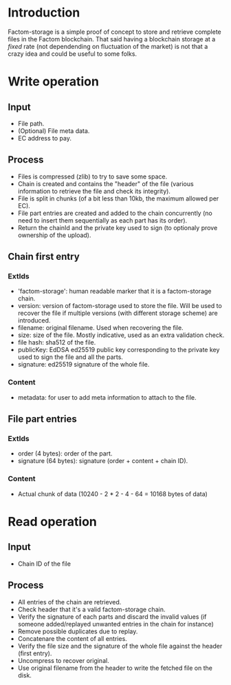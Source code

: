 # Introduction

Factom-storage is a simple proof of concept to store and retrieve complete files in the Factom blockchain. That said having a blockchain storage at a *fixed* rate (not dependending on fluctuation of the market) is not that a crazy idea and could be useful to some folks.

# Write operation

## Input

* File path.
* (Optional) File meta data.
* EC address to pay.

## Process

* Files is compressed (zlib) to try to save some space.
* Chain is created and contains the "header" of the file (various information to retrieve the file and check its integrity).
* File is split in chunks (of a bit less than 10kb, the maximum allowed per EC).
* File part entries are created and added to the chain concurrently (no need to insert them sequentially as each part has its order).
* Return the chainId and the private key used to sign (to optionaly prove ownership of the upload).

## Chain first entry

### ExtIds

* 'factom-storage': human readable marker that it is a factom-storage chain.
* version: version of factom-storage used to store the file. Will be used to recover the file if multiple versions (with different storage scheme) are introduced.
* filename: original filename. Used when recovering the file.
* size: size of the file. Mostly indicative, used as an extra validation check.
* file hash: sha512 of the file.
* publicKey: EdDSA ed25519 public key corresponding to the private key used to sign the file and all the parts.
* signature: ed25519 signature of the whole file.

### Content

* metadata: for user to add meta information to attach to the file.

## File part entries

### ExtIds

* order (4 bytes): order of the part.
* signature (64 bytes): signature (order + content + chain ID).

### Content

* Actual chunk of data (10240 - 2 * 2 - 4 - 64 = 10168 bytes of data)

# Read operation

## Input

* Chain ID of the file

## Process

* All entries of the chain are retrieved.
* Check header that it's a valid factom-storage chain.
* Verify the signature of each parts and discard the invalid values (if someone added/replayed unwanted entries in the chain for instance)
* Remove possible duplicates due to replay.
* Concatenare the content of all entries.
* Verify the file size and the signature of the whole file against the header (first entry). 
* Uncompress to recover original.
* Use original filename from the header to write the fetched file on the disk.
